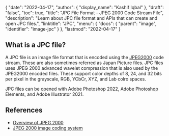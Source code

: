 {
  "date": "2022-04-17",
  "author": {
    "display_name": "Kashif Iqbal"
  },
  "draft": "false",
  "toc": true,
  "title": "JPC File Format - JPEG 2000 Code Stream File",
  "description": "Learn about JPC file format and APIs that can create and open JPC files.",
  "linktitle": "JPC",
  "menu": {
    "docs": {
      "parent": "image",
      "identifier": "image-jpc"
    }
  },
  "lastmod": "2022-04-17"
}

## What is a JPC file?

A JPC file is an image file format that is encoded using the [JPEG2000](/image/jp2/) code stream. These are also sometimes referred as Japan Picture files. JPC files uses JPEG 2000 advanced wavelet compression that is also used by the JPEG2000 encoded files. These support color depths of 8, 24, and 32 bits per pixel in the grayscale, RGB, YCbCr, XYZ, and Lab colro spaces.

JPC files can be opened with Adobe Photoshop 2022, Adobe Photoshop Elements, and Adobe Illustrator 2021.

## References ##

* [Overview of JPEG 2000](https://jpeg.org/jpeg2000/)
* [JPEG 2000 image coding system](https://en.wikipedia.org/wiki/JPEG_2000#JPEG_2000_image_coding_system_-_Parts)
